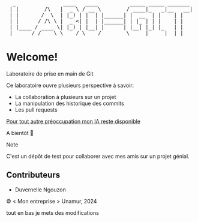 <pre>
  _               ____   ____          _____ _____ _______ 
 | |        /\   |  _ \ / __ \        / ____|_   _|__   __|
 | |       /  \  | |_) | |  | |______| |  __  | |    | |   
 | |      / /\ \ |  _ <| |  | |______| | |_ | | |    | |   
 | |____ / ____ \| |_) | |__| |      | |__| |_| |_   | |   
 |______/_/    \_\____/ \____/        \_____|_____|  |_|   
</pre>

# Welcome!
Laboratoire de prise en main de Git

Ce laboratoire ouvre plusieurs perspective à savoir:

* La collaboration à plusieurs sur un projet
* La manipulation des historique des commits
* Les pull requests


[Pour tout autre préoccupation mon IA reste disponible](https://chat.openai.com)

A bientôt 🥳


> [!NOTE]
> C'est un dépôt de test pour collaborer avec mes amis sur un projet génial.

## Contributeurs

- Duvernelle Ngouzon


© < Mon entreprise > Unamur, 2024


tout  en bas je mets des modifications
